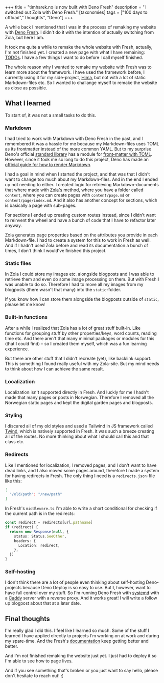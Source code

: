 +++
title = "timharek.no is now built with Deno Fresh"
description = "I switched out Zola with Deno Fresh."
[taxonomies]
tags = ["100 days to offload","Thoughts", "Deno"]
+++

A while back I mentioned that I was in the process of remaking my website with
[Deno Fresh](https://fresh.deno.dev). I didn't do it with the intention of
actually switching from Zola, but here I am.

It took me quite a while to remake the whole website with Fresh, actually, I'm
not finished yet. I created a new page with what I have remaining:
[TODOs](/todo). I have a few things I want to do before I call myself finished.

The whole reason why I wanted to remake my website with Fresh was to learn more
about the framework. I have used the framework before, I currently using it for
my side-project, [Hima](https://sr.ht/~timharek/hima/), but not with a lot of
static Markdown-files etc. So I wanted to challange myself to remake the website
as close as possible.

## What I learned

To start of, it was not a small tasks to do this.

### Markdown

I had tried to work with Markdown with Deno Fresh in the past, and I remembered
it was a hassle for me because my Markdown-files uses TOML as its frontmatter
instead of the more common YAML. But to my surprise Deno's official [standard
library][deno_std] has a module for [front-matter with TOML][deno_toml].
However, since it took me so long to do this project, Deno has made an [official
guide for how to render Markdown][deno_md].

I had a goal in mind when I started the project, and that was that I didn't want
to change too much about my Markdown-files. And in the end I ended up not
needing to either. I created logic for retrieving Markdown-documents that where
made with [Zola's][zola] method, where you have a folder called `content`, where
you can create pages with `content/page.md` or `content/page/index.md`. And it
also has another concept for sections, which is basically a page with sub-pages.

For sections I ended up creating custom routes instead, since I didn't want to
reinvent the wheel and have a bunch of code that I have to refactor later
anyway.

Zola generates page properties based on the attributes you provide in each
Markdown-file. I had to create a system for this to work in Fresh as well. And
if I hadn't used Zola before and read its documentation a bunch of times, I
don't think I would've finished this project.

### Static files

In Zola I could store my images etc. alongside blogposts and I was able to
retrieve them and even do some image processing on them. But with Fresh I was
unable to do so. Therefore I had to move all my images from my blogposts (there
wasn't that many) into the `static`-folder.

If you know how I can store them alongside the blogposts outside of `static`,
please let me know!

### Built-in functions

After a while I realized that Zola has a lot of great stuff built-in. Like
functions for grouping stuff by other properties/keys, word counts, reading time
etc. And there aren't that many minimal packages or modules for this (that I
could find) – so I created them myself, which was a fun learning experience.

But there are other stuff that I didn't recreate (yet), like backlink support.
This is something I found really useful with my Zola-site. But my mind needs to
think about how I can achieve the same result.

### Localization

Localization isn't supported directly in Fresh. And luckly for me I hadn't made
that many pages or posts in Norwegian. Therefore I removed all the Norwegian
static pages and kept the digital garden pages and blogposts.

### Styling

I discared all of my old styles and used a Tailwind in JS framework called
[Twind][twind], which is natively supported in Fresh. It was such a breeze
creating all of the routes. No more thinking about what I should call this and
that class etc.

### Redirects

Like I mentioned for localization, I removed pages, and I don't want to have
dead links, and I also moved some pages around, therefore I made a system for
having redirects in Fresh. The only thing I need is a `redirects.json`-file like
this:

```json
[
  "/old/path": "/new/path"
]
```

In Fresh's `middleware.ts` I'm able to write a short conditional for checking if
the current path is in the redirects:

```ts
const redirect = redirects[url.pathname]
if (redirect) {
  return new Response(null, {
    status: Status.SeeOther,
    headers: {
      Location: redirect,
    },
  })
}
```

### Self-hosting

I don't think there are a lot of people even thinking about self-hosting
Deno-projects because Deno Deploy is so easy to use. But I, however, want to
have full control over my stuff. So I'm running Deno Fresh with
[systemd][systemd] with a [Caddy][caddy] server with a reverse proxy. And it
works great! I will write a follow up blogpost about that at a later date.

## Final thoughts

I'm really glad I did this. I feel like I learned so much. Some of the stuff I
learned I have applied directly to projects I'm working on at work and during my
spare-time. And the Fresh's [documentation][fresh_docs] keep getting better and
better.

And I'm not finished remaking the website just yet. I just had to deploy it so
I'm able to see how to page lives.

And if you see something that's broken or you just want to say hello, please
don't hesitate to reach out! :)

[deno_std]: https://deno.land/std
[deno_toml]: https://deno.land/std@0.198.0/front_matter/toml.ts
[deno_md]: https://fresh.deno.dev/docs/examples/rendering-markdown
[twind]: https://twind.style/
[fresh_docs]: https://fresh.deno.dev/docs/introduction
[zola]: https://www.getzola.org/
[systemd]: https://en.wikipedia.org/wiki/Systemd
[caddy]: https://caddyserver.com/
